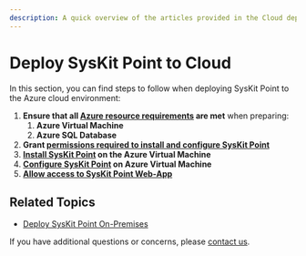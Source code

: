 ```yaml
---
description: A quick overview of the articles provided in the Cloud deployment section.
---
```


# Deploy SysKit Point to Cloud

In this section, you can find steps to follow when deploying SysKit Point to the Azure cloud environment:
1. **Ensure that all [Azure resource requirements](deploy-to-azure/azure-resource-requirements.md) are met** when preparing:
    1. **Azure Virtual Machine**
    2. **Azure SQL Database**
2. **Grant [permissions required to install and configure SysKit Point](deploy-to-azure/permission-requirements.md)**
3. **[Install SysKit Point](deploy-to-azure/install-syskit-point-on-azure-vm.md) on the Azure Virtual Machine**
4. **[Configure SysKit Point](deploy-to-azure/configure-syskit-point-on-azure-vm.md) on Azure Virtual Machine**
5. **[Allow access to SysKit Point Web-App](deploy-to-azure/allow-access-to-syskit-point.md)**

## Related Topics

* [Deploy SysKit Point On-Premises](deploy-on-premises/README.md)

If you have additional questions or concerns, please [contact us](https://www.syskit.com/contact-us/). 

